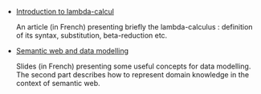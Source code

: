 

* [Introduction to lambda-calcul](https://github.com/au-arena/presentations/blob/master/lambda_calculus.pdf)

    An article (in French) presenting briefly the lambda-calculus : definition of its syntax, substitution, beta-reduction etc.

* [Semantic web and data modelling](https://github.com/au-arena/presentations/blob/master/semantic_web.pdf)

    Slides (in French) presenting some useful concepts for data modelling. The second part describes how to represent domain knowledge in the context of semantic web.  
